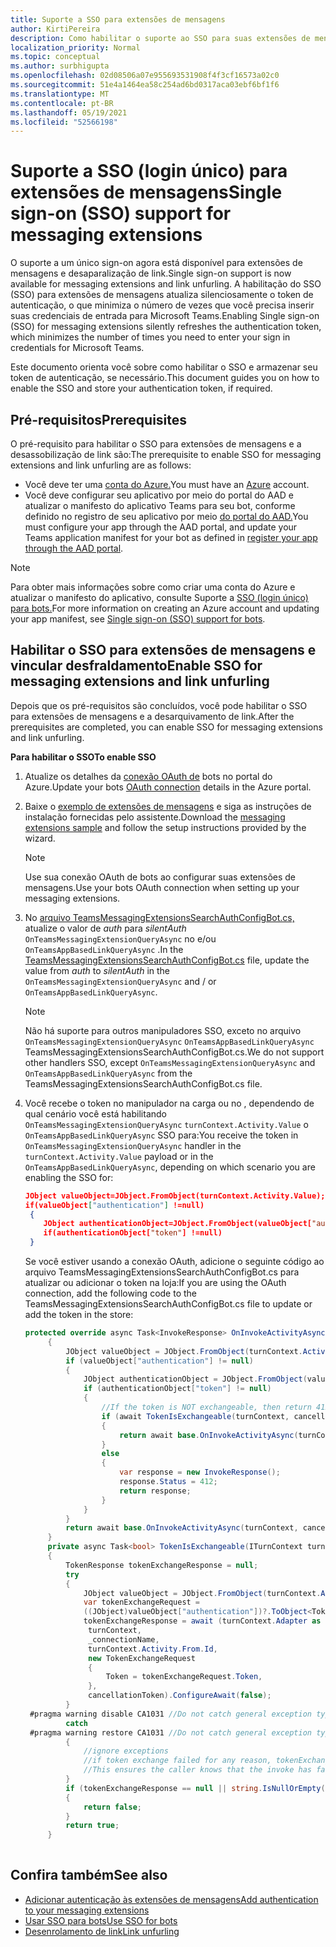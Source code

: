 ```yaml
---
title: Suporte a SSO para extensões de mensagens
author: KirtiPereira
description: Como habilitar o suporte ao SSO para suas extensões de mensagens
localization_priority: Normal
ms.topic: conceptual
ms.author: surbhigupta
ms.openlocfilehash: 02d08506a07e955693531908f4f3cf16573a02c0
ms.sourcegitcommit: 51e4a1464ea58c254ad6bd0317aca03ebf6bf1f6
ms.translationtype: MT
ms.contentlocale: pt-BR
ms.lasthandoff: 05/19/2021
ms.locfileid: "52566198"
---
```

# <a name="single-sign-on-sso-support-for-messaging-extensions"></a><span data-ttu-id="ea66e-103">Suporte a SSO (login único) para extensões de mensagens</span><span class="sxs-lookup"><span data-stu-id="ea66e-103">Single sign-on (SSO) support for messaging extensions</span></span>
 
<span data-ttu-id="ea66e-104">O suporte a um único sign-on agora está disponível para extensões de mensagens e desaparalização de link.</span><span class="sxs-lookup"><span data-stu-id="ea66e-104">Single sign-on support is now available for messaging extensions and link unfurling.</span></span> <span data-ttu-id="ea66e-105">A habilitação do SSO (SSO) para extensões de mensagens atualiza silenciosamente o token de autenticação, o que minimiza o número de vezes que você precisa inserir suas credenciais de entrada para Microsoft Teams.</span><span class="sxs-lookup"><span data-stu-id="ea66e-105">Enabling Single sign-on (SSO) for messaging extensions silently refreshes the authentication token, which minimizes the number of times you need to enter your sign in credentials for Microsoft Teams.</span></span>

<span data-ttu-id="ea66e-106">Este documento orienta você sobre como habilitar o SSO e armazenar seu token de autenticação, se necessário.</span><span class="sxs-lookup"><span data-stu-id="ea66e-106">This document guides you on how to enable the SSO and store your authentication token, if required.</span></span>

## <a name="prerequisites"></a><span data-ttu-id="ea66e-107">Pré-requisitos</span><span class="sxs-lookup"><span data-stu-id="ea66e-107">Prerequisites</span></span>

<span data-ttu-id="ea66e-108">O pré-requisito para habilitar o SSO para extensões de mensagens e a desassobilização de link são:</span><span class="sxs-lookup"><span data-stu-id="ea66e-108">The prerequisite to enable SSO for messaging extensions and link unfurling are as follows:</span></span>
* <span data-ttu-id="ea66e-109">Você deve ter uma [conta do Azure.](https://azure.microsoft.com/en-us/free/)</span><span class="sxs-lookup"><span data-stu-id="ea66e-109">You must have an [Azure](https://azure.microsoft.com/en-us/free/) account.</span></span>
* <span data-ttu-id="ea66e-110">Você deve configurar seu aplicativo por meio do portal do AAD e atualizar o manifesto do aplicativo Teams para seu bot, conforme definido no registro de seu aplicativo por meio [do portal do AAD.](../../bots/how-to/authentication/auth-aad-sso-bots.md#register-your-app-through-the-aad-portal)</span><span class="sxs-lookup"><span data-stu-id="ea66e-110">You must configure your app through the AAD portal, and update your Teams application manifest for your bot as defined in [register your app through the AAD portal](../../bots/how-to/authentication/auth-aad-sso-bots.md#register-your-app-through-the-aad-portal).</span></span>

> [!NOTE]
> <span data-ttu-id="ea66e-111">Para obter mais informações sobre como criar uma conta do Azure e atualizar o manifesto do aplicativo, consulte Suporte a [SSO (login único) para bots.](../../bots/how-to/authentication/auth-aad-sso-bots.md)</span><span class="sxs-lookup"><span data-stu-id="ea66e-111">For more information on creating an Azure account and updating your app manifest, see [Single sign-on (SSO) support for bots](../../bots/how-to/authentication/auth-aad-sso-bots.md).</span></span>

## <a name="enable-sso-for-messaging-extensions-and-link-unfurling"></a><span data-ttu-id="ea66e-112">Habilitar o SSO para extensões de mensagens e vincular desfraldamento</span><span class="sxs-lookup"><span data-stu-id="ea66e-112">Enable SSO for messaging extensions and link unfurling</span></span>

<span data-ttu-id="ea66e-113">Depois que os pré-requisitos são concluídos, você pode habilitar o SSO para extensões de mensagens e a desarquivamento de link.</span><span class="sxs-lookup"><span data-stu-id="ea66e-113">After the prerequisites are completed, you can enable SSO for messaging extensions and link unfurling.</span></span>

<span data-ttu-id="ea66e-114">**Para habilitar o SSO**</span><span class="sxs-lookup"><span data-stu-id="ea66e-114">**To enable SSO**</span></span>
1. <span data-ttu-id="ea66e-115">Atualize os detalhes da [conexão OAuth de](../../bots/how-to/authentication/auth-aad-sso-bots.md#update-the-azure-portal-with-the-oauth-connection) bots no portal do Azure.</span><span class="sxs-lookup"><span data-stu-id="ea66e-115">Update your bots [OAuth connection](../../bots/how-to/authentication/auth-aad-sso-bots.md#update-the-azure-portal-with-the-oauth-connection) details in the Azure portal.</span></span>
2. <span data-ttu-id="ea66e-116">Baixe o [exemplo de extensões de mensagens](https://github.com/microsoft/BotBuilder-Samples/tree/main/samples/csharp_dotnetcore/52.teams-messaging-extensions-search-auth-config) e siga as instruções de instalação fornecidas pelo assistente.</span><span class="sxs-lookup"><span data-stu-id="ea66e-116">Download the [messaging extensions sample](https://github.com/microsoft/BotBuilder-Samples/tree/main/samples/csharp_dotnetcore/52.teams-messaging-extensions-search-auth-config) and follow the setup instructions provided by the wizard.</span></span>
   > [!NOTE]
   > <span data-ttu-id="ea66e-117">Use sua conexão OAuth de bots ao configurar suas extensões de mensagens.</span><span class="sxs-lookup"><span data-stu-id="ea66e-117">Use your bots OAuth connection when setting up your messaging extensions.</span></span>
3. <span data-ttu-id="ea66e-118">No [arquivo TeamsMessagingExtensionsSearchAuthConfigBot.cs,](https://github.com/microsoft/BotBuilder-Samples/tree/main/samples/csharp_dotnetcore/52.teams-messaging-extensions-search-auth-config/Bots/TeamsMessagingExtensionsSearchAuthConfigBot.cs) atualize o valor de *auth* para *silentAuth* `OnTeamsMessagingExtensionQueryAsync` no e/ou `OnTeamsAppBasedLinkQueryAsync` .</span><span class="sxs-lookup"><span data-stu-id="ea66e-118">In the [TeamsMessagingExtensionsSearchAuthConfigBot.cs](https://github.com/microsoft/BotBuilder-Samples/tree/main/samples/csharp_dotnetcore/52.teams-messaging-extensions-search-auth-config/Bots/TeamsMessagingExtensionsSearchAuthConfigBot.cs) file, update the value from *auth* to *silentAuth* in the `OnTeamsMessagingExtensionQueryAsync` and / or `OnTeamsAppBasedLinkQueryAsync`.</span></span>  

    > [!NOTE]
    > <span data-ttu-id="ea66e-119">Não há suporte para outros manipuladores SSO, exceto no arquivo `OnTeamsMessagingExtensionQueryAsync` `OnTeamsAppBasedLinkQueryAsync` TeamsMessagingExtensionsSearchAuthConfigBot.cs.</span><span class="sxs-lookup"><span data-stu-id="ea66e-119">We do not support other handlers SSO, except `OnTeamsMessagingExtensionQueryAsync` and `OnTeamsAppBasedLinkQueryAsync` from the TeamsMessagingExtensionsSearchAuthConfigBot.cs file.</span></span>
   
4. <span data-ttu-id="ea66e-120">Você recebe o token no manipulador na carga ou no , dependendo de qual cenário você está habilitando `OnTeamsMessagingExtensionQueryAsync` `turnContext.Activity.Value` o `OnTeamsAppBasedLinkQueryAsync` SSO para:</span><span class="sxs-lookup"><span data-stu-id="ea66e-120">You receive the token in `OnTeamsMessagingExtensionQueryAsync` handler in the `turnContext.Activity.Value` payload or in the `OnTeamsAppBasedLinkQueryAsync`, depending on which scenario you are enabling the SSO for:</span></span>

    ```json
    JObject valueObject=JObject.FromObject(turnContext.Activity.Value);
    if(valueObject["authentication"] !=null)
     {
        JObject authenticationObject=JObject.FromObject(valueObject["authentication"]);
        if(authenticationObject["token"] !=null)
     }
    
     ```
  
    <span data-ttu-id="ea66e-121">Se você estiver usando a conexão OAuth, adicione o seguinte código ao arquivo TeamsMessagingExtensionsSearchAuthConfigBot.cs para atualizar ou adicionar o token na loja:</span><span class="sxs-lookup"><span data-stu-id="ea66e-121">If you are using the OAuth connection, add the following code to the TeamsMessagingExtensionsSearchAuthConfigBot.cs file to update or add the token in the store:</span></span>
    
   ```C#
   protected override async Task<InvokeResponse> OnInvokeActivityAsync(ITurnContext<IInvokeActivity> turnContext, CancellationToken cancellationToken)
        {
            JObject valueObject = JObject.FromObject(turnContext.Activity.Value);
            if (valueObject["authentication"] != null)
            {
                JObject authenticationObject = JObject.FromObject(valueObject["authentication"]);
                if (authenticationObject["token"] != null)
                {
                    //If the token is NOT exchangeable, then return 412 to require user consent
                    if (await TokenIsExchangeable(turnContext, cancellationToken))
                    {
                        return await base.OnInvokeActivityAsync(turnContext, cancellationToken).ConfigureAwait(false);
                    }
                    else
                    {
                        var response = new InvokeResponse();
                        response.Status = 412;
                        return response;
                    }
                }
            }
            return await base.OnInvokeActivityAsync(turnContext, cancellationToken).ConfigureAwait(false);
        }
        private async Task<bool> TokenIsExchangeable(ITurnContext turnContext, CancellationToken cancellationToken)
        {
            TokenResponse tokenExchangeResponse = null;
            try
            {
                JObject valueObject = JObject.FromObject(turnContext.Activity.Value);
                var tokenExchangeRequest =
                ((JObject)valueObject["authentication"])?.ToObject<TokenExchangeInvokeRequest>();
                tokenExchangeResponse = await (turnContext.Adapter as IExtendedUserTokenProvider).ExchangeTokenAsync(
                 turnContext,
                 _connectionName,
                 turnContext.Activity.From.Id,
                 new TokenExchangeRequest
                 {
                     Token = tokenExchangeRequest.Token,
                 },
                 cancellationToken).ConfigureAwait(false);
            }
    #pragma warning disable CA1031 //Do not catch general exception types (ignoring, see comment below)
            catch
    #pragma warning restore CA1031 //Do not catch general exception types
            {
                //ignore exceptions
                //if token exchange failed for any reason, tokenExchangeResponse above remains null, and a failure invoke response is sent to the caller.
                //This ensures the caller knows that the invoke has failed.
            }
            if (tokenExchangeResponse == null || string.IsNullOrEmpty(tokenExchangeResponse.Token))
            {
                return false;
            }
            return true;
        }
    
    ```    

## <a name="see-also"></a><span data-ttu-id="ea66e-122">Confira também</span><span class="sxs-lookup"><span data-stu-id="ea66e-122">See also</span></span>

* [<span data-ttu-id="ea66e-123">Adicionar autenticação às extensões de mensagens</span><span class="sxs-lookup"><span data-stu-id="ea66e-123">Add authentication to your messaging extensions</span></span>](add-authentication.md)
* [<span data-ttu-id="ea66e-124">Usar SSO para bots</span><span class="sxs-lookup"><span data-stu-id="ea66e-124">Use SSO for bots</span></span>](../../bots/how-to/authentication/auth-aad-sso-bots.md)
* [<span data-ttu-id="ea66e-125">Desenrolamento de link</span><span class="sxs-lookup"><span data-stu-id="ea66e-125">Link unfurling</span></span>](link-unfurling.md)

